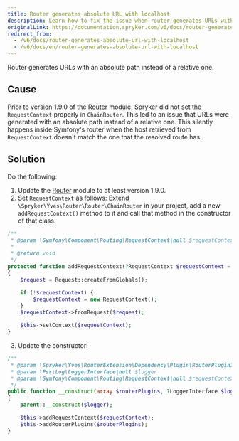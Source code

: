 ```yaml
---
title: Router generates absolute URL with localhost
description: Learn how to fix the issue when router generates URLs with an absolute path instead of a relative one
originalLink: https://documentation.spryker.com/v6/docs/router-generates-absolute-url-with-localhost
redirect_from:
  - /v6/docs/router-generates-absolute-url-with-localhost
  - /v6/docs/en/router-generates-absolute-url-with-localhost
---
```


Router generates URLs with an absolute path instead of a relative one.

## Cause

Prior to version 1.9.0 of the [Router](https://github.com/spryker/router) module, Spryker did not set the `RequestContext` properly in `ChainRouter`. This led to an issue that URLs were generated with an absolute path instead of a relative one. This silently happens inside Symfony's router when the host retrieved from `RequestContext` doesn't match the one that the resolved route has.

## Solution
Do the following:

1. Update the [Router](https://github.com/spryker/router) module to at least version 1.9.0.
2. Set `RequestContext` as follows: Extend `\Spryker\Yves\Router\Router\ChainRouter` in your project, add a new `addRequestContext()` method to it and call that method in the constructor of that class.

```php
/**
 * @param \Symfony\Component\Routing\RequestContext|null $requestContext
 *
 * @return void
 */
protected function addRequestContext(?RequestContext $requestContext = null): void
{
    $request = Request::createFromGlobals();

    if (!$requestContext) {
        $requestContext = new RequestContext();
    }
    $requestContext->fromRequest($request);

    $this->setContext($requestContext);
}

```
    

3. Update the constructor:

```php
/**
 * @param \Spryker\Yves\RouterExtension\Dependency\Plugin\RouterPluginInterface[] $routerPlugins
 * @param \Psr\Log\LoggerInterface|null $logger
 * @param \Symfony\Component\Routing\RequestContext|null $requestContext
 */
public function __construct(array $routerPlugins, ?LoggerInterface $logger = null, ?RequestContext $requestContext = null)
{
    parent::__construct($logger);

    $this->addRequestContext($requestContext);
    $this->addRouterPlugins($routerPlugins);
}
```





